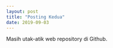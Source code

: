 ```yaml
---
layout: post
title: "Posting Kedua"
date: 2019-09-03
---
```


Masih utak-atik web repository di Github.
